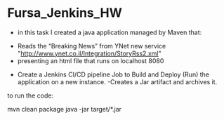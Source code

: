 # Fursa_Jenkins_HW

* in this task I created a java application managed by Maven that:
- Reads the “Breaking News” from YNet new service "http://www.ynet.co.il/Integration/StoryRss2.xml"
- presenting an html file that runs on localhost 8080

* Create a Jenkins CI/CD pipeline Job to Build and Deploy (Run) the application on a new
instance.
-Creates a Jar artifact and archives it.

to run the code:

  mvn clean package
  java -jar target/*.jar
  
  
